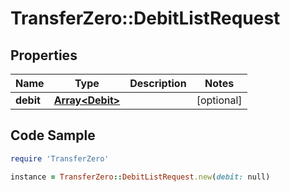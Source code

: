 # TransferZero::DebitListRequest

## Properties

Name | Type | Description | Notes
------------ | ------------- | ------------- | -------------
**debit** | [**Array&lt;Debit&gt;**](Debit.md) |  | [optional] 

## Code Sample

```ruby
require 'TransferZero'

instance = TransferZero::DebitListRequest.new(debit: null)
```


